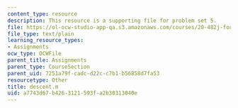 ```yaml
---
content_type: resource
description: This resource is a supporting file for problem set 5.
file: https://ol-ocw-studio-app-qa.s3.amazonaws.com/courses/20-482j-foundations-of-algorithms-and-computational-techniques-in-systems-biology-spring-2006/a7743d67b4263121593fa2b30313040e_descent.m
file_type: text/plain
learning_resource_types:
- Assignments
ocw_type: OCWFile
parent_title: Assignments
parent_type: CourseSection
parent_uid: 7251a79f-cadc-d22c-c7b1-b56858d7fa53
resourcetype: Other
title: descent.m
uid: a7743d67-b426-3121-593f-a2b30313040e
---
```

